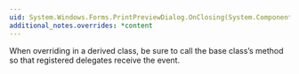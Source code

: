 ```yaml
---
uid: System.Windows.Forms.PrintPreviewDialog.OnClosing(System.ComponentModel.CancelEventArgs)
additional_notes.overrides: *content
---
```


<p>When overriding <xref href="System.Windows.Forms.PrintPreviewDialog.OnClosing(System.ComponentModel.CancelEventArgs)"></xref> in a derived class, be sure to call the base class’s <xref href="System.Windows.Forms.PrintPreviewDialog.OnClosing(System.ComponentModel.CancelEventArgs)"></xref> method so that registered delegates receive the event.</p>


